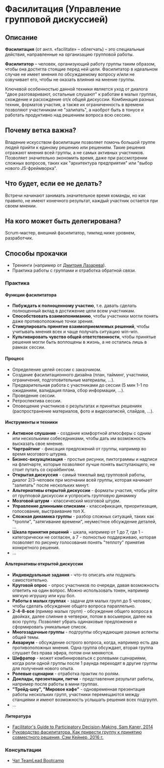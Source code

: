 # Фасилитация (Управление групповой дискуссией)
## Описание
**Фасилитация** (от англ. «facilitate» – облегчать) – это специальные действия, направленные на организацию групповой работы.

**Фасилитатор** – человек, организующий работу группы таким образом, чтобы она достигла стоящие перед ней цели. Фасилитатор в идеальном случае не имеет мнения по обсуждаемому вопросу и/или не озвучивает его, чтобы не оказать влияния на мнение группы.

Ключевой особенностью данной техники является уход от диалога "двое разговаривают, остальные слушают" к работам в малых группах, схождение и расхождение от/к общей дискуссии. 
Комбинация разных техник, форматов участия, а также их ограниченность в времени позволяют участиникам не "залипать", a наоброт быть в тонусе и работать продуктивно над решением вопроса всю сессию.

## Почему ветка важна?
Владение искусством фасилитации позволяет помочь большой группе людей прийти к единому решению или решениям. Такие решения отражают мнения всей группы, а не самых активных участников.
Позволяет значительно экономить время, даже при рассмотрении сложных вопросов, таких как "архитектура предприятия" или "выбор нового JS-фреймворка".

## Что будет, если ее не делать?
Встречи начинают занимать значительное время команды, но как правило, не имеют конечного результат, каждый участник остается при своем мнении.

## На кого может быть делегирована?
Scrum-мастер, внешний фасилитатор, тимлид ниже уровнем, разработчик.

## Способы прокачки
- Тренинги (например от [Дмитрия Лазарева](https://facilitato.ru/fs/)).
- Практика работы с группами и отработка обратной связи.

### Практика

#### Функции фасилитатора
- **Побуждать к полноценному участию**, т.е. давать сделать полноценный вклад в достижение цели всем участникам.
- **Способствовать взаимопониманию**, чтобы участники могли понять даже противоположные точки зрения.
- **Стимулировать принятие взаимоприемлемых решений**, чтобы учитывать мнения всех и чаще получать ситуацию win-win.
- **Культивировать чувство общей ответственности**, чтобы принятые решения могли быть воплощены в жизнь, а не остались лишь в рамках сессии.

#### Процесс
- Определение целей сессии с заказчиком.
- Создание фасилитационного дизайна (план, тайминг, участники, ограничения, подготовительные материалы, ...).
- Предварительная работа с участниками до сессии (5 мин 1-1 по ожиданиям, валидация плана, сбор информации, ...).
- Проведение сессии.
- Ретроспектива сессии.
- Оповещение участников о результатах и принятых решениях (распространение материалов, фото и видеозаписей, слайдов,  ...).

#### Инструменты и техники
- **Активное слушание** - создание комфортной атмосферы с одним или несколькими собеседниками, чтобы дать им возможность высказать свое мнение.
- **Чартрайтинг** - фиксация предложений от группы, например во время мозгового штурма.
- **Бизнес-визуацлизация** - простые рисунки, пиктограммы и надписи на флипчарте, которые позволяют лучше понять выступающего, не стоит путать со скрайбингом.
- **Открытая дискуссия** - самый тяжелый вид групповой работы, диалог 2/3-человек при молчании всей группы, которая начинает "залипать" после нескольких минут.
- **Альтернативы открытой дискуссии** - форматы участия, чтобы уйти от групповой дискуссии и успросить групповую динамику
- **Мозговой штурм** - классический мозговой штурм.
- **Управление длинными списками** - классификация, приоритизация, голосование, выстраивание топ Х.
- **Сложная динамика группы** - разбор сложных ситуаций, таких как "тролли", "затягивание времени", неуместное обсуждение деталей, ...
- **Шкала принятия решений** - шкала, например от 1 до 7, где 1 - категорически не согласен, а 7 - полностью поддерживаю, которая позволяет по рисунку голосования понять "теплоту" принятия конкретного решения.
- ...

#### Альтернативы открытой дискуссии
- **Индивидуальные задания** - что-то описать или подумать самостоятельно.
- **Круговой опрос** - опрос участников по очереди, давая возможность ответить на один вопрос. Можно использовать токен, например мягкую игрушку или куш бол.
- **Работы в малых группах** - задачи для малых групп до 5 человек, чтобы сделать обсуждение общего вопроса параллельно.
- **2-4-8-все** (пример малых групп) - обсуждение общего вопроса в двойках, далее слияние в четверки, потом в восьмерки, далее на всю группу. Позволяет убрать одинаковые предложения и сформировать уникальные список.
- **Многозадачные группы** - подгруппы обсуждающие разные аспекты общей темы.
- **Аквариум** - обсуждение острого вопроса, когда, например есть два противоположных мнения. Одна группа обсуждает, вторая группа слушает без права эфира, потом они меняются.
- **Шифратор** - может комбинироваться с ролевыми сценариями, когда роли одной группы после 1 раунда переходят в другие группы для получения нового опыта.
- **Ролевые сценарии** - отработка практик по ролям.
- **Доклады, презентации, питчи**  - представление результат работы, например после работы в мини группах.
- **"Трейд-шоу", "Мировое кафе"** - одновременная презентация работы нескольких групп, участники перемещаются между станциями и имеют возможность услышать решения всех подгрупп.
- ...

#### Литература
- [Facilitator's Guide to Participatory Decision-Making, Sam Kaner, 2014](https://www.amazon.com/Facilitators-Participatory-Decision-Making-Jossey-bass-Management/dp/1118404955)
- [Руководство фасилитатора. Как привести группу к принятию совместного решения, Сэм Кейнер, 2016 г.](https://www.alpinabook.ru/catalog/general-managment/7631/)

### Консультации
- [Чат TeamLead Bootcamp](https://t.me/teamlead_bootcamp)
